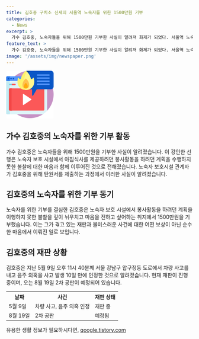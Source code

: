 ```yaml
---
title: 김호중 구치소 신세의 서울역 노숙자를 위한 1500만원 기부
categories:
  - News
excerpt: >
  가수 김호중, 노숙자들을 위해 1500만원 기부한 사실이 알려져 화제가 되었다. 서울역 노숙자 보호 시설에 기부한 것으로 밝혀졌으며, 이는 노숙자들을 위한 아침식사 봉사활동을 계획하던 중 뺑소니 사고로 인해 이행하지 못한 것에 대한 송구스러운 마음에서 이루어진 것으로 전해졌다. 김호중은 현재 뺑소니 혐의와 음주 의혹 등으로 재판 중이며, 다음 공판은 8월 19일에 예정되어 있다.
feature_text: >
  가수 김호중, 노숙자들을 위해 1500만원 기부한 사실이 알려져 화제가 되었다. 서울역 노숙자 보호 시설에 기부한 것으로 밝혀졌으며, 이는 노숙자들을 위한 아침식사 봉사활동을 계획하던 중 뺑소니 사고로 인해 이행하지 못한 것에 대한 송구스러운 마음에서 이루어진 것으로 전해졌다. 김호중은 현재 뺑소니 혐의와 음주 의혹 등으로 재판 중이며, 다음 공판은 8월 19일에 예정되어 있다.
image: '/assets/img/newspaper.png'
---
```


<p><img src="/assets/img/news.png" alt="rentncar 속보" /></p>

<h2 data-ke-size="size26">가수 김호중의 노숙자를 위한 기부 활동</h2>

<p data-ke-size="size16">가수 김호중은 노숙자들을 위해 1500만원을 기부한 사실이 알려졌습니다. 이 강인한 선행은 노숙자 보호 시설에서 아침식사를 제공하려던 봉사활동을 하려던 계획을 수행하지 못한 불찰에 대한 마음과 함께 이루어진 것으로 전해졌습니다. 노숙자 보호시설 관계자가 김호중을 위해 탄원서를 제출하는 과정에서 이러한 사실이 알려졌습니다.</p>

<h2 data-ke-size="size26">김호중의 노숙자를 위한 기부 동기</h2>

<p data-ke-size="size16">노숙자를 위한 기부를 결심한 김호중은 노숙자 보호 시설에서 봉사활동을 하려던 계획을 이행하지 못한 불찰을 깊이 뉘우치고 마음을 전하고 싶어하는 취지에서 1500만원을 기부했습니다. 이는 그가 겪고 있는 재판과 불미스러운 사건에 대한 어떤 보상이 아닌 순수한 마음에서 이뤄진 일로 보입니다.</p>

<h2 data-ke-size="size26">김호중의 재판 상황</h2>

<p data-ke-size="size16">김호중은 지난 5월 9일 오후 11시 40분꼐 서울 강남구 압구정동 도로에서 차량 사고를 내고 음주 의혹을 사고 발생 10일 만에 인정한 것으로 알려졌습니다. 현재 재판이 진행 중이며, 오는 8월 19일 2차 공판이 예정되어 있습니다. </p>

<table>
    <tr>
        <th>날짜</th>
        <th>사건</th>
        <th>재판 상태</th>
    </tr>
    <tr>
        <td>5월 9일</td>
        <td>차량 사고, 음주 의혹 인정</td>
        <td>재판 중</td>
    </tr>
    <tr>
        <td>8월 19일</td>
        <td>2차 공판</td>
        <td>예정됨</td>
    </tr>
</table>
유용한 생활 정보가 필요하시다면, <a href="https://qoogle.tistory.com" rel="dofollow">qoogle.tistory.com</a>



